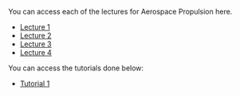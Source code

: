 You can access each of the lectures for Aerospace Propulsion here.

- [Lecture 1](./Lecture01.md)
- [Lecture 2](./Lecture02.md)
- [Lecture 3](./Lecture03.md)
- [Lecture 4](./Lecture04.md)

You can access the tutorials done below:

- [Tutorial 1](./Tutorial01.md)